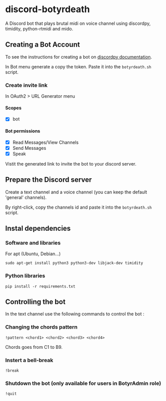 # discord-botyrdeath

A Discord bot that plays brutal midi on voice channel using discordpy, timidity, python-rtmidi and mido.

## Creating a Bot Account

To see the instructions for creating a bot on [discordpy documentation](https://discordpy.readthedocs.io/en/stable/discord.html).

In Bot menu generate a copy the token. Paste it into the `botyrdeath.sh` script.

### Create invite link

In OAuth2 > URL Generator menu

#### Scopes

- [x] bot

#### Bot permissions

- [x] Read Messages/View Channels
- [x] Send Messages
- [x] Speak

Vistit the generated link to invite the bot to your discord server.

## Prepare the Discord server

Create a text channel and a voice channel (you can keep the default 'general' channels).

By right-click, copy the channels id and paste it into the `botyrdeath.sh` script.

## Instal dependencies

### Software and libraries

For apt (Ubuntu, Debian...)

```
sudo apt-get install python3 python3-dev libjack-dev timidity
```

### Python libraries

```
pip install -r requirements.txt
```

## Controlling the bot

In the text channel use the following commands to control the bot :

### Changing the chords pattern

```
!pattern <chord1> <chord2> <chord3> <chord4>
```

Chords goes from C1 to B9.

### Instert a bell-break

```
!break
```

### Shutdown the bot (only available for users in BotyrAdmin role)

```
!quit
```